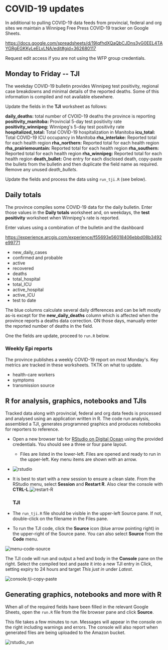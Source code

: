 # COVID-19 updates



In additional to pulling COVID-19 data feeds from provincial, federal and org sites we maintain a Winnipeg Free Press COVID-19 tracker on Google Sheets. 

https://docs.google.com/spreadsheets/d/19IqfhdXQaQbCJDns3yG0EEL4TAYGRgEGKKyLeELvLNA/edit#gid=362680117

Request edit access if you are not using the WFP group credentials. 



## Monday to Friday -- TJI

The weekday COVID-19 bulletin provides Winnipeg test positivity, regional case breakdowns and minimal details of the reported deaths. Some of this information is compiled and not available elsewhere. 

Update the fields in the **TJI** worksheet as follows:

**daily_deaths:** total number of CVOID-19 deaths the province is reporting 
**positivity_manitoba:** Provincial 5-day test positivity rate
**positivity_winnipeg:** Winnipeg's 5-day test positivity rate
**hospitalized_total:** Total COVID-19 hospitalization in Manitoba 
**icu_total:** Total COVID-19 ICU occupancy in Manitoba 
**rha_interlake:** Reported total for each health region
**rha_northern:** Reported total for each health region
**rha_prairiemountain:** Reported total for each health region
**rha_southern:** Reported total for each health region
**rha_winnipeg:** Reported total for each health region
**death_bullet:** One entry for each disclosed death, copy-paste the bullets from the bulletin and then duplicate the field name as required. Remove any unused *death_bullets*. 



Update the fields and process the data using `run_tji.R` (see below).



## Daily totals

The province compiles some COVID-19 data for the daily bulletin. Enter those values in the **Daily totals** worksheet and, on weekdays, the **test positivity** worksheet when Winnipeg's rate is reported. 

Enter values using a combination of the bulletin and the dashboard

https://experience.arcgis.com/experience/f55693e56018406ebbd08b3492e99771

* new_daily_cases	
* confirmed and probable	
* active	
* recovered	
* deaths	
* total_hospital	
* total_ICU	
* active_hospital	
* active_ICU	
* test to date



The blue columns calculate several daily differences and can be left mostly as-is except for the **new_daily_deaths** column which is affected when the province reports a deaths data correction. ON those days, manually enter the reported number of deaths in the field. 

One the fields are update, proceed to `run.R` below.

### Weekly Epi reports

The province publishes a weekly COVID-19 report on most Monday's. Key metrics are tracked in these worksheets. TKTK on what to update.

* health-care workers
* symptoms
* transmission source



## R for analysis, graphics, notebooks and TJIs

Tracked data along with provincial, federal and org data feeds is processed and analysed using an application written in R. The code run analysis, assembled a TJI, generates programned graphics and produces notebooks for reporters to reference. 

* Open a new browser tab for  [RStudio on Digital Ocean](http://159.203.52.224:28787/) using the provided credentials. You should see a three or four pane layout. 

	* Files are listed in the lower-left. Files are opened and ready to run in the upper-left. Key menu items are shown with an arrow.

* ![rstudio](/Users/michael/Desktop/rstudio.png)

	

* It is best to start with a new session to ensure a clean slate. From the RStudio menu, select **Session** and **Restart R**.  Also clear the console with **CTRL-L**.![restart-R](/Users/michael/Desktop/restart-R.png)

	

	### TJI

* The `run_tji.R` file should be visible in the upper-left Source pane. If not, double-click on the filename in the Files pane. 

* To run the TJI code, click the **Source** icon (blue arrow pointing right) in the upper-right of the Source pane. You can also select **Source** from the **Code**  menu. 

![menu-code-source](/Users/michael/Desktop/menu-code-source.png)

The TJI code will run and output a hed and body in the **Console** pane on the right. Select the compiled text and paste it into a new TJI entry in Click, setting expiry to 24 hours and target *This just in* under *Latest*. 

![console.tji-copy-paste](/Users/michael/Desktop/console.tji-copy-paste.png)



## Generating graphics, notebooks and more with R

When all of the required fields have been filled in the relevant Google Sheets, open the `run.R` file from the file browser pane and click **Source**. 

This file takes a few minutes to run. Messages will appear in the console on the right including warnings and errors. The console will also report when generated files are being uploaded to the Amazon bucket. 

![rstudio_run](/Users/michael/Desktop/rstudio_run.png)